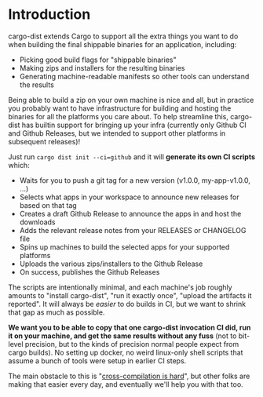 # Introduction

cargo-dist extends Cargo to support all the extra things you want to do when building the final shippable binaries for an application, including:

* Picking good build flags for "shippable binaries"
* Making zips and installers for the resulting binaries
* Generating machine-readable manifests so other tools can understand the results

Being able to build a zip on your own machine is nice and all, but in practice you probably want to have infrastructure for building and hosting the binaries for all the platforms you care about. To help streamline this, cargo-dist has builtin support for bringing up your infra (currently only Github CI and Github Releases, but we intended to support other platforms in subsequent releases)!

Just run `cargo dist init --ci=github` and it will **generate its own CI scripts** which:

* Waits for you to push a git tag for a new version (v1.0.0, my-app-v1.0.0, ...)
* Selects what apps in your workspace to announce new releases for based on that tag 
* Creates a draft Github Release to announce the apps in and host the downloads
* Adds the relevant release notes from your RELEASES or CHANGELOG file
* Spins up machines to build the selected apps for your supported platforms
* Uploads the various zips/installers to the Github Release
* On success, publishes the Github Releases

The scripts are intentionally minimal, and each machine's job roughly amounts to "install cargo-dist", "run it exactly once", "upload the artifacts it reported". It will always be *easier* to do builds in CI, but we want to shrink that gap as much as possible. 

**We want you to be able to copy that one cargo-dist invocation CI did, run it on your machine, and get the same results without any fuss** (not to bit-level precision, but to the kinds of precision normal people expect from cargo builds). No setting up docker, no weird linux-only shell scripts that assume a bunch of tools were setup in earlier CI steps.

The main obstacle to this is "[cross-compilation is hard](https://github.com/axodotdev/cargo-dist/issues/74)", but other folks are making that easier every day, and eventually we'll help you with that too.